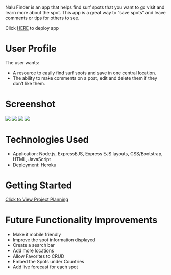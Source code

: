 # <Nalu Finder>

Nalu Finder is an app that helps find surf spots that you want to go visit and learn more about the spot. This app is a great way to “save spots” and leave comments or tips for others to see. 

Click
<a href="https://surf-app9.herokuapp.com/">HERE</a>
to deploy app

# User Profile

The user wants:
- A resource to easily find surf spots and save in one central location.
- The ability to make comments on a post, edit and delete them if they don’t like them.

# Screenshot

<img src="hhttps://i.imgur.com/ThElPzw.png">
<img src="https://i.imgur.com/N9PzGXB.png">
<img src="https://i.imgur.com/vW3ewkL.png">
<img src="https://i.imgur.com/2H4Lq0U.png">

# Technologies Used

- Application: Node.js, ExpressEJS, Express EJS layouts, CSS/Bootstrap, HTML, JavaScript
- Deployment: Heroku

# Getting Started

[Click to View Project Planning](https://trello.com/b/Hvz1RupF/project-2)

# Future Functionality Improvements

- Make it mobile friendly
- Improve the spot information displayed 
- Create a search bar
- Add more locations
- Allow Favorites to CRUD
- Embed the Spots under Countries 
- Add live forecast for each spot 